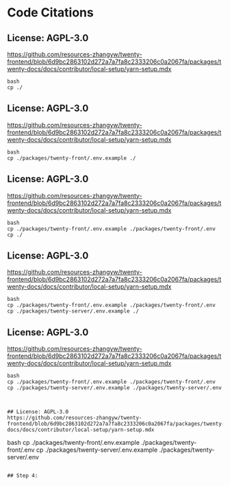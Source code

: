 # Code Citations

## License: AGPL-3.0
https://github.com/resources-zhangyw/twenty-frontend/blob/6d9bc2863102d272a7a7fa8c2333206c0a2067fa/packages/twenty-docs/docs/contributor/local-setup/yarn-setup.mdx

```
bash
cp ./
```


## License: AGPL-3.0
https://github.com/resources-zhangyw/twenty-frontend/blob/6d9bc2863102d272a7a7fa8c2333206c0a2067fa/packages/twenty-docs/docs/contributor/local-setup/yarn-setup.mdx

```
bash
cp ./packages/twenty-front/.env.example ./
```


## License: AGPL-3.0
https://github.com/resources-zhangyw/twenty-frontend/blob/6d9bc2863102d272a7a7fa8c2333206c0a2067fa/packages/twenty-docs/docs/contributor/local-setup/yarn-setup.mdx

```
bash
cp ./packages/twenty-front/.env.example ./packages/twenty-front/.env
cp ./
```


## License: AGPL-3.0
https://github.com/resources-zhangyw/twenty-frontend/blob/6d9bc2863102d272a7a7fa8c2333206c0a2067fa/packages/twenty-docs/docs/contributor/local-setup/yarn-setup.mdx

```
bash
cp ./packages/twenty-front/.env.example ./packages/twenty-front/.env
cp ./packages/twenty-server/.env.example ./
```


## License: AGPL-3.0
https://github.com/resources-zhangyw/twenty-frontend/blob/6d9bc2863102d272a7a7fa8c2333206c0a2067fa/packages/twenty-docs/docs/contributor/local-setup/yarn-setup.mdx

```
bash
cp ./packages/twenty-front/.env.example ./packages/twenty-front/.env
cp ./packages/twenty-server/.env.example ./packages/twenty-server/.env
```
```


## License: AGPL-3.0
https://github.com/resources-zhangyw/twenty-frontend/blob/6d9bc2863102d272a7a7fa8c2333206c0a2067fa/packages/twenty-docs/docs/contributor/local-setup/yarn-setup.mdx

```
bash
cp ./packages/twenty-front/.env.example ./packages/twenty-front/.env
cp ./packages/twenty-server/.env.example ./packages/twenty-server/.env
```

## Step 4:
```

